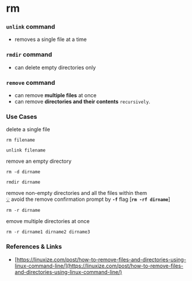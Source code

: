 # rm

### `unlink` command

* removes a single file at a time

### `rmdir` command

* can delete empty directories only

### `remove` command

* can remove **multiple files** at once
* can remove **directories and their contents** `recursively`.

### Use Cases

delete a single file

```text
rm filename
```

```text
unlink filename
```

remove  an empty directory

```text
rm -d dirname
```

```text
rmdir dirname
```

remove non-empty directories and all the files within them  
[💡](https://emojipedia.org/light-bulb/#:~:text=%F0%9F%92%A1%20Light%20Bulb&text=May%20also%20represent%20various%20senses,to%20Emoji%201.0%20in%202015.) avoid the remove confirmation prompt by **`-f`** flag \[**`rm -rf dirname`**\]

```text
rm -r dirname
```

emove multiple directories at once

```text
rm -r dirname1 dirname2 dirname3
```

### References & Links

* [https://linuxize.com/post/how-to-remove-files-and-directories-using-linux-command-line/](https://linuxize.com/post/how-to-remove-files-and-directories-using-linux-command-line/)


